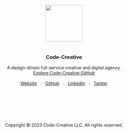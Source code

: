 <p align="center">
  <a href=#>
    <img src="https://user-images.githubusercontent.com/1711854/209601891-67cf8ef6-b682-44c5-a44b-fe86cf911844.png" width="120">
  </a>
  <br/>
  <br/>
</p>

<h3 align="center">Code-Creative</h3>

<p align="center">
  A design-driven full-service creative and digital agency.
  <br/>
  <a href="https://github.com/lionsgategrp">Explore Code-Creative GitHub</a>
  <br/>
  <br/>
  <a href="https://code-creative.co">Website</a>
  &nbsp; · &nbsp;
  <a href="https://github.com/code-creative-co">GitHub</a>
  &nbsp; · &nbsp;
  <a href="https://www.linkedin.com/">LinkedIn</a>
  &nbsp; · &nbsp;
  <a href="https://twitter.com/">Twitter</a>
  <br/>
  <br/>
  <br/>
  <br/>
  <br/>
  <br/>
  <br/>
  <br/>
    Copyright © 2023 Code-Creative LLC. All rights reserved.
  </p>
</p>


<br/>

